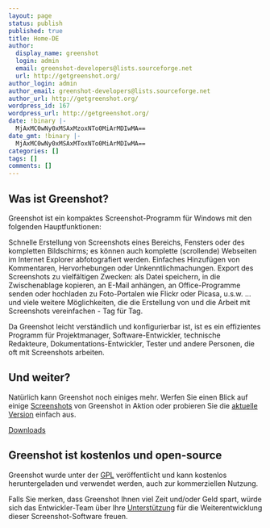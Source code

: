 ```yaml
---
layout: page
status: publish
published: true
title: Home-DE
author:
  display_name: greenshot
  login: admin
  email: greenshot-developers@lists.sourceforge.net
  url: http://getgreenshot.org/
author_login: admin
author_email: greenshot-developers@lists.sourceforge.net
author_url: http://getgreenshot.org/
wordpress_id: 167
wordpress_url: http://getgreenshot.org/
date: !binary |-
  MjAxMC0wNy0xMSAxMzoxNTo0MiArMDIwMA==
date_gmt: !binary |-
  MjAxMC0wNy0xMSAxMToxNTo0MiArMDIwMA==
categories: []
tags: []
comments: []
---
```

<div class="two-col left-box">
<h2>Was ist Greenshot?</h2>
<p>Greenshot ist ein kompaktes Screenshot-Programm für Windows mit den folgenden Hauptfunktionen:</p>
<p class="ul">
<span class="li">Schnelle Erstellung von Screenshots eines Bereichs, Fensters oder des kompletten Bildschirms; es können auch komplette (scrollende) Webseiten im Internet Explorer abfotografiert werden.</span> <span class="li">Einfaches Hinzufügen von Kommentaren, Hervorhebungen oder Unkenntlichmachungen.</span> <span class="li">Export des Screenshots zu vielfältigen Zwecken: als Datei speichern, in die Zwischenablage kopieren, an E-Mail anhängen, an Office-Programme senden oder hochladen zu Foto-Portalen wie Flickr oder Picasa, u.s.w.</span> <span class="li">... und viele weitere Möglichkeiten, die die Erstellung von und die Arbeit mit Screenshots vereinfachen - Tag für Tag.</span></p>
<p>Da Greenshot leicht verständlich und konfigurierbar ist, ist es ein effizientes Programm für Projektmanager, Software-Entwickler, technische Redakteure, Dokumentations-Entwickler, Tester und andere Personen, die oft mit Screenshots arbeiten.</p>
</div>
<div class="two-col right-box">
<h2>Und weiter?</h2>
<p>Natürlich kann Greenshot noch einiges mehr. Werfen Sie einen Blick auf einige <a title="Screenshots von Greenshot in Aktion" href="/screenshots/">Screenshots</a> von Greenshot in Aktion oder probieren Sie die <a title="Download der aktuellen Version von Greenshot" href="/downloads/">aktuelle Version</a> einfach aus.</p>
<p><a class="button" title="Greenshot und Übersetzungen herunterladen" href="/downloads/">Downloads</a></p>
<h2>Greenshot ist kostenlos und open-source</h2>
<p>Greenshot wurde unter der <a href="http://de.wikipedia.org/wiki/GNU_General_Public_License" target="_blank">GPL</a> veröffentlicht und kann kostenlos heruntergeladen und verwendet werden, auch zur kommerziellen Nutzung. </p>
<p>Falls Sie merken, dass Greenshot Ihnen viel Zeit und/oder Geld spart, würde sich das Entwickler-Team über Ihre <a href="/support/">Unterstützung</a> für die Weiterentwicklung dieser Screenshot-Software freuen.</p>
</div>
